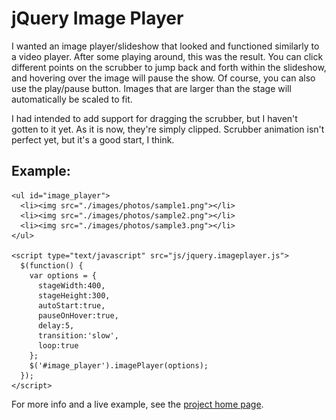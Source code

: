 jQuery Image Player
===================

I wanted an image player/slideshow that looked and functioned similarly to a video player. After some playing around, this was the result. You can click different points on the scrubber to jump back and forth within the slideshow, and hovering over the image will pause the show. Of course, you can also use the play/pause button. Images that are larger than the stage will automatically be scaled to fit.

I had intended to add support for dragging the scrubber, but I haven't gotten to it yet. As it is now, they're simply clipped. Scrubber animation isn't perfect yet, but it's a good start, I think.

Example:
--------

    <ul id="image_player">
      <li><img src="./images/photos/sample1.png"></li>
      <li><img src="./images/photos/sample2.png"></li>
      <li><img src="./images/photos/sample3.png"></li>
    </ul>
    
    <script type="text/javascript" src="js/jquery.imageplayer.js">
      $(function() {
        var options = {
          stageWidth:400,
          stageHeight:300,
          autoStart:true,
          pauseOnHover:true,
          delay:5,
          transition:'slow',
          loop:true
        };
        $('#image_player').imagePlayer(options);
      });
    </script>

For more info and a live example, see the [project home page](http://kellishaver.com/projects/player).

